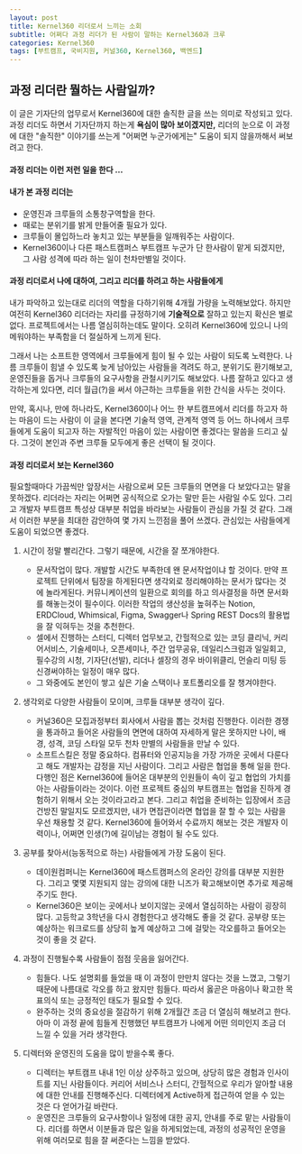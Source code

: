 ```yaml
---
layout: post
title: Kernel360 리더로서 느끼는 소회
subtitle: 어쩌다 과정 리더가 된 사람이 말하는 Kernel360과 크루
categories: Kernel360
tags: [부트캠프, 국비지원, 커널360, Kernel360, 백엔드]
---
```


## 과정 리더란 뭘하는 사람일까?

이 글은 기자단의 업무로서 Kernel360에 대한 솔직한 글을 쓰는 의미로 작성되고 있다. 과정 리더도 하면서 기자단까지 하는게 **욕심이 많아 보이겠지만,** 리더의 눈으로 이 과정에 대한 "솔직한" 이야기를 쓰는게 "어쩌면 누군가에게는" 도움이 되지 않을까해서 써보려고 한다.

#### 과정 리더는 이런 저런 일을 한다 ...

#### 내가 본 과정 리더는

- 운영진과 크루들의 소통창구역할을 한다.
- 때로는 분위기를 밝게 만들어줄 필요가 있다.
- 크루들이 몰입하느라 놓치고 있는 부분들을 일깨워주는 사람이다.
- Kernel360이나 다른 패스트캠퍼스 부트캠프 누군가 단 한사람이 맡게 되겠지만, 그 사람 성격에 따라 하는 일이 천차만별일 것이다.

#### 과정 리더로서 나에 대하여, 그리고 리더를 하려고 하는 사람들에게

내가 파악하고 있는대로 리더의 역할을 다하기위해 4개월 가량을 노력해보았다. 하지만 여전히 Kernel360 리더라는 자리를 규정하기에 **기술적으로** 잘하고 있는지 확신은 별로 없다. 프로젝트에서는 나름 열심히하는데도 말이다. 오히려 Kernel360에 있으니 나의 메워야하는 부족함을 더 절실하게 느끼게 된다.

그래서 나는 소프트한 영역에서 크루들에게 힘이 될 수 있는 사람이 되도록 노력한다. 나름 크루들이 힘낼 수 있도록 늦게 남아있는 사람들을 격려도 하고, 분위기도 환기해보고, 운영진들을 돕거나 크루들의 요구사항을 관철시키기도 해보았다. 나름 잘하고 있다고 생각하는게 있다면, 리더 월급(?)을 써서 야근하는 크루들을 위한 간식을 사두는 것이다.

만약, 혹시나, 만에 하나라도, Kernel360이나 어느 한 부트캠프에서 리더를 하고자 하는 마음이 드는 사람이 이 글을 본다면 기술적 영역, 관계적 영역 등 어느 하나에서 크루들에게 도움이 되고자 하는 자발적인 마음이 있는 사람이면 좋겠다는 말씀을 드리고 싶다. 그것이 본인과 주변 크루들 모두에게 좋은 선택이 될 것이다.

#### 과정 리더로서 보는 Kernel360

필요할때마다 가끔씩만 앞장서는 사람으로써 모든 크루들의 면면을 다 보았다고는 말을 못하겠다. 리더라는 자리는 어쩌면 공식적으로 오가는 말만 듣는 사람일 수도 있다. 그리고 개발자 부트캠프 특성상 대부분 취업을 바라보는 사람들이 관심을 가질 것 같다. 그래서 이러한 부분을 최대한 감안하여 몇 가지 느낀점을 풀어 쓰겠다. 관심있는 사람들에게 도움이 되었으면 좋겠다.

1. 시간이 정말 빨리간다. 그렇기 때문에, 시간을 잘 쪼개야한다.

   - 문서작업이 많다. 개발할 시간도 부족한데 왠 문서작업이냐 할 것이다. 만약 프로젝트 단위에서 팀장을 하게된다면 생각외로 정리해야하는 문서가 많다는 것에 놀라게된다. 커뮤니케이션의 일환으로 회의를 하고 의사결정을 하면 문서화를 해놓는것이 필수이다. 이러한 작업의 생산성을 높혀주는 Notion, ERDCloud, Whimsical, Figma, Swagger나 Spring REST Docs의 활용법을 잘 익혀두는 것을 추천한다.
   - 셀에서 진행하는 스터디, 디렉터 업무보고, 간헐적으로 있는 코딩 클리닉, 커리어서비스, 기술세미나, 오픈세미나, 주간 업무공유, 데일리스크럼과 일일회고, 필수강의 시청, 기자단(선발), 리더나 셀장의 경우 바이위클리, 먼슬리 미팅 등 신경써야하는 일정이 매우 많다.
   - 그 와중에도 본인이 쌓고 싶은 기술 스택이나 포트폴리오를 잘 챙겨야한다.

2. 생각외로 다양한 사람들이 모이며, 크루들 대부분 생각이 깊다.

   - 커널360은 모집과정부터 회사에서 사람을 뽑는 것처럼 진행한다. 이러한 경쟁을 통과하고 들어온 사람들의 면면에 대하여 자세하게 말은 못하지만 나이, 배경, 성격, 코딩 스타일 모두 천차 만별의 사람들을 만날 수 있다.
   - 소프트스킬은 정말 중요하다. 컴퓨터와 인공지능을 가장 가까운 곳에서 다룬다고 해도 개발자는 감정을 지닌 사람이다. 그리고 사람은 협업을 통해 일을 한다. 다행인 점은 Kernel360에 들어온 대부분의 인원들이 속이 깊고 협업의 가치를 아는 사람들이라는 것이다. 이런 프로젝트 중심의 부트캠프는 협업을 진하게 경험하기 위해서 오는 것이라고라고 본다. 그리고 취업을 준비하는 입장에서 조금 건방진 말일지도 모르겠지만, 내가 면접관이라면 협업을 잘 할 수 있는 사람을 우선 채용할 것 같다. Kernel360에 들어와서 수료까지 해보는 것은 개발자 이력이나, 어쩌면 인생(?)에 길이남는 경험이 될 수도 있다.

3. 공부를 찾아서(능동적으로 하는) 사람들에게 가장 도움이 된다.

   - 데이원컴퍼니는 Kernel360에 패스트캠퍼스의 온라인 강의를 대부분 지원한다. 그리고 몇몇 지원되지 않는 강의에 대한 니즈가 확고해보이면 추가로 제공해주기도 한다.
   - Kernel360은 보이는 곳에서나 보이지않는 곳에서 열심히하는 사람이 굉장히 많다. 고등학교 3학년을 다시 경험한다고 생각해도 좋을 것 같다. 공부량 또는 예상하는 워크로드를 상당히 높게 예상하고 그에 걸맞는 각오를하고 들어오는 것이 좋을 것 같다.

4. 과정이 진행될수록 사람들이 점점 웃음을 잃어간다.

   - 힘들다. 나도 설명회를 들었을 때 이 과정이 만만치 않다는 것을 느꼈고, 그렇기 때문에 나름대로 각오를 하고 왔지만 힘들다. 따라서 옳곧은 마음이나 확고한 목표의식 또는 긍정적인 태도가 필요할 수 있다.
   - 완주하는 것의 중요성을 절감하기 위해 2개월간 조금 더 열심히 해보려고 한다. 아마 이 과정 끝에 힘들게 진행했던 부트캠프가 나에게 어떤 의미인지 조금 더 느낄 수 있을 거라 생각한다.

5. 디렉터와 운영진의 도움을 많이 받을수록 좋다.

   - 디렉터는 부트캠프 내내 1인 이상 상주하고 있으며, 상당히 많은 경험과 인사이트를 지닌 사람들이다. 커리어 서비스나 스터디, 간헐적으로 우리가 알아할 내용에 대한 안내를 진행해주신다. 디렉터에게 Active하게 접근하여 얻을 수 있는 것은 다 얻어가길 바란다.
   - 운영진은 크루들의 요구사항이나 일정에 대한 공지, 안내를 주로 맡는 사람들이다. 리더를 하면서 이분들과 많은 일을 하게되었는데, 과정의 성공적인 운영을 위해 여러모로 힘을 잘 써준다는 느낌을 받았다.


